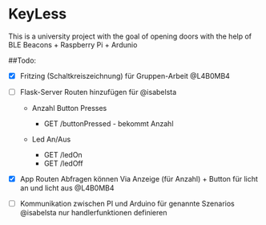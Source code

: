 # KeyLess
This is a university project with the goal of opening doors with the help of BLE Beacons + Raspberry Pi + Ardunio 



##Todo:

- [x] Fritzing (Schaltkreiszeichnung) für Gruppen-Arbeit @L4B0MB4
- [ ] Flask-Server Routen hinzufügen für @isabelsta

  - Anzahl Button Presses

    -  GET /buttonPressed - bekommt Anzahl
    
  - Led An/Aus 
    
    - GET /ledOn
    - GET /ledOff

- [x] App Routen Abfragen können Via Anzeige (für Anzahl) + Button für licht an  und licht aus @L4B0MB4

- [ ] Kommunikation zwischen PI und Arduino für genannte Szenarios @isabelsta nur handlerfunktionen definieren